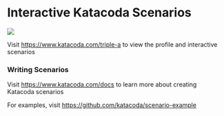 # Interactive Katacoda Scenarios

[![](http://shields.katacoda.com/katacoda/triple-a/count.svg)](https://www.katacoda.com/triple-a "Get your profile on Katacoda.com")

Visit https://www.katacoda.com/triple-a to view the profile and interactive scenarios

### Writing Scenarios
Visit https://www.katacoda.com/docs to learn more about creating Katacoda scenarios

For examples, visit https://github.com/katacoda/scenario-example
